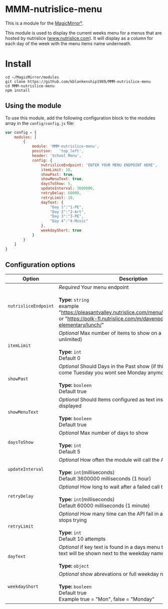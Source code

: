 # MMM-nutrislice-menu

This is a module for the [MagicMirror²](https://github.com/MichMich/MagicMirror/).

This module is used to display the current weeks menu for a menus that are hosted by nutrislice (www.nutrislice.com).  It will display as a column for each day of the week with the menu items name underneath.  

# Install

```
cd ~/MagicMirror/modules
git clone https://github.com/kblankenship1989/MMM-nutrislice-menu
cd MMM-nutrislice-menu
npm install
```

## Using the module

To use this module, add the following configuration block to the modules array in the `config/config.js` file:
```js
var config = {
    modules: [
        {
            module: 'MMM-nutrislice-menu',
            position:	'top_left',
            header: 'School Menu',
            config: {
		        nutrisliceEndpoint: 'ENTER YOUR MENU ENDPOINT HERE',
		        itemLimit: 10,
		        showPast: true,
                showMenuText: true,
                daysToShow: 5,
                updateInterval: 3600000,
		        retryDelay: 60000,
		        retryLimit: 10,
		        dayText: {
			        "Day 1":"1-PE",
			        "Day 2":"2-Art",
			        "Day 3":"3-PE",
			        "Day 4":"4-Music"
		        },
		        weekdayShort: true
            }
        }
    ]
}
```

## Configuration options

| Option               | Description
|--------------------- |-----------
| `nutrisliceEndpoint` | *Required* Your menu endpoint <br><br>**Type:** `string` <br>example "https://pleasantvalley.nutrislice.com/menu/elementary/lunch/" or "https://polk-fl.nutrislice.com/m/davenport-elementary/lunch/"
| `itemLimit`          | *Optional* Max number of items to show on a single day (0 = unlimited) <br><br>**Type:** `int` <br>Default 0
| `showPast`           | *Optional* Should Days in the Past show (if this is false then come Tuesday you wont see Monday anymore) <br><br>**Type:** `booleen` <br>Default true
| `showMenuText`       | *Optional* Should Items configured as text instead of food be displayed <br><br>**Type:** `booleen` <br>Default true
| `daysToShow`         | *Optional* Max number of days to show <br><br>**Type:** `int` <br>Default 5
| `updateInterval`     | *Optional* How often the module will call the API for new data <br><br>**Type:** `int`(milliseconds) <br>Default 3600000 milliseconds (1 hour)
| `retryDelay`         | *Optional* How long to wait after a failed call to try again <br><br>**Type:** `int`(milliseconds) <br>Default 60000 milliseconds (1 minute)
| `retryLimit`         | *Optional* How many time can the API fail in a row until module stops trying <br><br>**Type:** `int`<br>Default 10 attempts 
| `dayText`            | *Optional* if key text is found in a days menu text its replacement text will be shown next to the weekday name <br><br>**Type:** `object`
| `weekdayShort`       | *Optional* show abrevations or full weekday names <br><br>**Type:** `booleen` <br>Default true<br>Example true = "Mon", false = "Monday"


